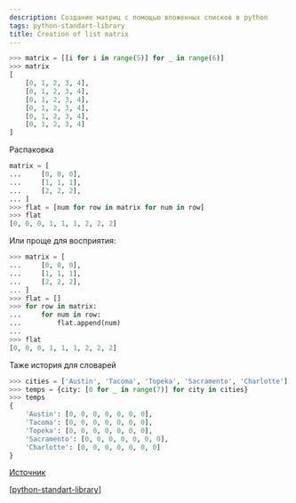 ```yaml
---
description: Создание матриц с помощью вложенных списков в python
tags: python-standart-library
title: Creation of list matrix
---
```

```python
>>> matrix = [[i for i in range(5)] for _ in range(6)]
>>> matrix
[
    [0, 1, 2, 3, 4],
    [0, 1, 2, 3, 4],
    [0, 1, 2, 3, 4],
    [0, 1, 2, 3, 4],
    [0, 1, 2, 3, 4],
    [0, 1, 2, 3, 4]
]
```

Распаковка

```python
matrix = [
...     [0, 0, 0],
...     [1, 1, 1],
...     [2, 2, 2],
... ]
>>> flat = [num for row in matrix for num in row]
>>> flat
[0, 0, 0, 1, 1, 1, 2, 2, 2]
```

Или проще для восприятия:

```python
>>> matrix = [
...     [0, 0, 0],
...     [1, 1, 1],
...     [2, 2, 2],
... ]
>>> flat = []
>>> for row in matrix:
...     for num in row:
...         flat.append(num)
...
>>> flat
[0, 0, 0, 1, 1, 1, 2, 2, 2]
```

Таже история для словарей

```python
>>> cities = ['Austin', 'Tacoma', 'Topeka', 'Sacramento', 'Charlotte']
>>> temps = {city: [0 for _ in range(7)] for city in cities}
>>> temps
{
    'Austin': [0, 0, 0, 0, 0, 0, 0],
    'Tacoma': [0, 0, 0, 0, 0, 0, 0],
    'Topeka': [0, 0, 0, 0, 0, 0, 0],
    'Sacramento': [0, 0, 0, 0, 0, 0, 0],
    'Charlotte': [0, 0, 0, 0, 0, 0, 0]
}
```

[Источник](https://webdevblog.ru/kogda-ispolzovat-list-comprehension-v-python/)

[[python-standart-library]]

[//begin]: # "Autogenerated link references for markdown compatibility"
[python-standart-library]: ../lists/python-standart-library "Стандартная библиотека python и полезные ресурсы"
[//end]: # "Autogenerated link references"